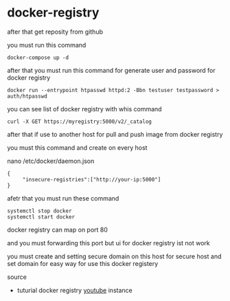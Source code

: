 # docker-registry

after that get reposity from github

you must run this command

```
docker-compose up -d
```

after that you must run this command for generate user and password for docker registry

```
docker run --entrypoint htpasswd httpd:2 -Bbn testuser testpassword > auth/htpasswd
```

you can see list of docker registry with whis command
```
curl -X GET https://myregistry:5000/v2/_catalog
```

after that if use to another host for pull and push image from docker registry 

you must this command and create on every host

nano /etc/docker/daemon.json

~~~~
{
     "insecure-registries":["http://your-ip:5000"]
}
~~~~
afetr that you must run these command
~~~~
systemctl stop docker
systemctl start docker
~~~~

docker registry can map on port 80

and you must forwarding this port but ui for docker registry ist not work

you must create and setting secure domain on this host for secure host and set domain for easy way for use this docker registery

source
- tuturial docker registry [youtube](https://www.youtube.com/watch?v=O_NMIZJ1qvw/) instance
